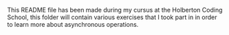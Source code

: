 This README file has been made during my cursus at the Holberton Coding School,
this folder will contain various exercises that I took part in in order to learn more about asynchronous operations.
